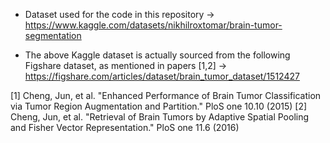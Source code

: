 + Dataset used for the code in this repository -> https://www.kaggle.com/datasets/nikhilroxtomar/brain-tumor-segmentation

+ The above Kaggle dataset is actually sourced from the following Figshare dataset, as mentioned in papers [1,2] -> https://figshare.com/articles/dataset/brain_tumor_dataset/1512427


[1] Cheng, Jun, et al. "Enhanced Performance of Brain Tumor Classification via Tumor Region Augmentation and Partition." PloS one 10.10 (2015)
[2] Cheng, Jun, et al. "Retrieval of Brain Tumors by Adaptive Spatial Pooling and Fisher Vector Representation." PloS one 11.6 (2016)
